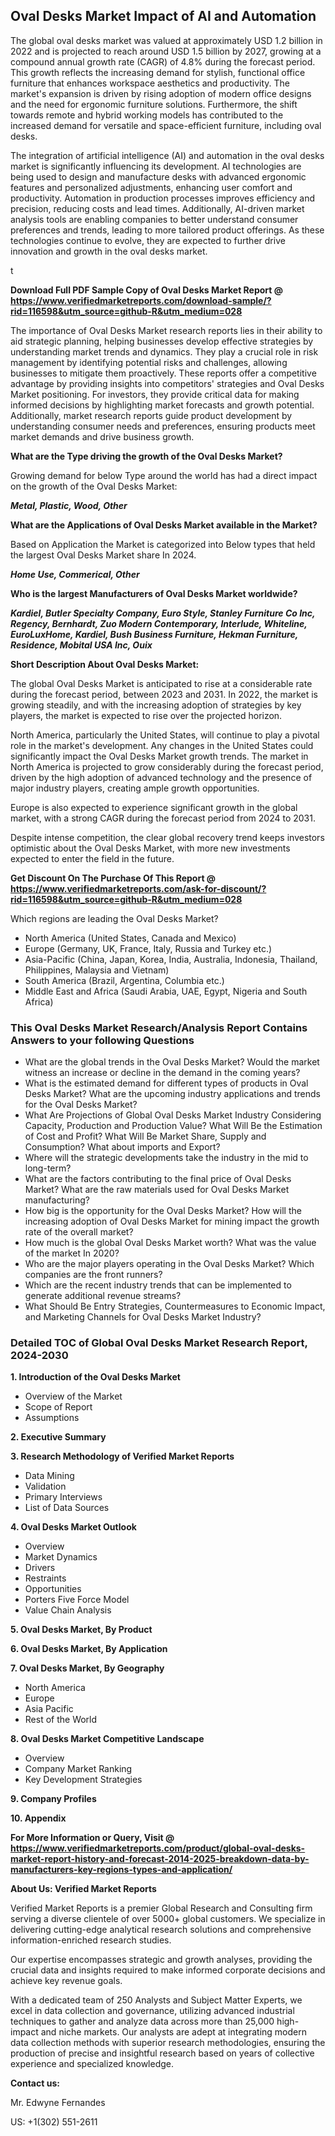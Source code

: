 <h2>Oval Desks Market Impact of AI and Automation</h2><p>The global oval desks market was valued at approximately USD 1.2 billion in 2022 and is projected to reach around USD 1.5 billion by 2027, growing at a compound annual growth rate (CAGR) of 4.8% during the forecast period. This growth reflects the increasing demand for stylish, functional office furniture that enhances workspace aesthetics and productivity. The market's expansion is driven by rising adoption of modern office designs and the need for ergonomic furniture solutions. Furthermore, the shift towards remote and hybrid working models has contributed to the increased demand for versatile and space-efficient furniture, including oval desks.</p><p>The integration of artificial intelligence (AI) and automation in the oval desks market is significantly influencing its development. AI technologies are being used to design and manufacture desks with advanced ergonomic features and personalized adjustments, enhancing user comfort and productivity. Automation in production processes improves efficiency and precision, reducing costs and lead times. Additionally, AI-driven market analysis tools are enabling companies to better understand consumer preferences and trends, leading to more tailored product offerings. As these technologies continue to evolve, they are expected to further drive innovation and growth in the oval desks market.</p>t</p><p id="" class=""><strong>Download Full PDF Sample Copy of Oval Desks Market Report @ <a href="https://www.verifiedmarketreports.com/download-sample/?rid=116598&utm_source=github-R&utm_medium=028" target="_blank">https://www.verifiedmarketreports.com/download-sample/?rid=116598&utm_source=github-R&utm_medium=028</a></strong></p><p>The importance of&nbsp;Oval Desks Market research reports lies in their ability to aid strategic planning, helping businesses develop effective strategies by understanding market trends and dynamics. They play a crucial role in risk management by identifying potential risks and challenges, allowing businesses to mitigate them proactively. These reports offer a competitive advantage by providing insights into competitors' strategies and Oval Desks Market positioning. For investors, they provide critical data for making informed decisions by highlighting market forecasts and growth potential. Additionally, market research reports guide product development by understanding consumer needs and preferences, ensuring products meet market demands and drive business growth.</p><p><strong>What are the&nbsp;Type driving the growth of the Oval Desks Market?</strong></p><p id="" class="">Growing demand for below Type around the world has had a direct impact on the growth of the Oval Desks Market:</p><em><strong>Metal, Plastic, Wood, Other</strong></em></p><strong>What are the&nbsp;Applications&nbsp;of Oval Desks Market available in the Market?</strong></p><p id="" class="">Based on Application the Market is categorized into Below types that held the largest Oval Desks Market share In 2024.</p><em><strong>Home Use, Commerical, Other</strong></em></p><strong>Who is the largest Manufacturers of Oval Desks Market worldwide?</strong></p><p><em><strong>Kardiel, Butler Specialty Company, Euro Style, Stanley Furniture Co Inc, Regency, Bernhardt, Zuo Modern Contemporary, Interlude, Whiteline, EuroLuxHome, Kardiel, Bush Business Furniture, Hekman Furniture, Residence, Mobital USA Inc, Ouix</strong></em></p><p id="" class=""><strong>Short Description About Oval Desks Market:</strong></p><p>The global Oval Desks Market is anticipated to rise at a considerable rate during the forecast period, between 2023 and 2031. In 2022, the market is growing steadily, and with the increasing adoption of strategies by key players, the market is expected to rise over the projected horizon.</p><p>North America, particularly the United States, will continue to play a pivotal role in the market's development. Any changes in the United States could significantly impact the Oval Desks Market growth trends. The market in North America is projected to grow considerably during the forecast period, driven by the high adoption of advanced technology and the presence of major industry players, creating ample growth opportunities.</p><p>Europe is also expected to experience significant growth in the global market, with a strong CAGR during the forecast period from 2024 to 2031.</p><p>Despite intense competition, the clear global recovery trend keeps investors optimistic about the Oval Desks Market, with more new investments expected to enter the field in the future.</p><p id="" class=""><strong>Get Discount On The Purchase Of This Report @ <a href="https://www.verifiedmarketreports.com/ask-for-discount/?rid=116598&utm_source=github-R&utm_medium=028" target="_blank">https://www.verifiedmarketreports.com/ask-for-discount/?rid=116598&utm_source=github-R&utm_medium=028</a></strong></p>Which regions are leading the Oval Desks Market?</p><ul><li>North America (United States, Canada and Mexico)</li><li>Europe (Germany, UK, France, Italy, Russia and Turkey etc.)</li><li>Asia-Pacific (China, Japan, Korea, India, Australia, Indonesia, Thailand, Philippines, Malaysia and Vietnam)</li><li>South America (Brazil, Argentina, Columbia etc.)</li><li>Middle East and Africa (Saudi Arabia, UAE, Egypt, Nigeria and South Africa)</li></ul><h3 id="" class="">This Oval Desks Market Research/Analysis Report Contains Answers to your following Questions</h3><ul><li>What are the global trends in the Oval Desks Market? Would the market witness an increase or decline in the demand in the coming years?</li><li>What is the estimated demand for different types of products in Oval Desks Market? What are the upcoming industry applications and trends for the Oval Desks Market?</li><li>What Are Projections of Global Oval Desks Market Industry Considering Capacity, Production and Production Value? What Will Be the Estimation of Cost and Profit? What Will Be Market Share, Supply and Consumption? What about imports and Export?</li><li>Where will the strategic developments take the industry in the mid to long-term?</li><li>What are the factors contributing to the final price of Oval Desks Market? What are the raw materials used for Oval Desks Market manufacturing?</li><li>How big is the opportunity for the Oval Desks Market? How will the increasing adoption of Oval Desks Market for mining impact the growth rate of the overall market?</li><li>How much is the global Oval Desks Market worth? What was the value of the market In 2020?</li><li>Who are the major players operating in the Oval Desks Market? Which companies are the front runners?</li><li>Which are the recent industry trends that can be implemented to generate additional revenue streams?</li><li>What Should Be Entry Strategies, Countermeasures to Economic Impact, and Marketing Channels for Oval Desks Market Industry?</li></ul><h3 id="" class="">Detailed TOC of Global Oval Desks Market Research Report, 2024-2030</h3><p id="" class=""><strong>1. Introduction of the Oval Desks Market</strong></p><ul><li>Overview of the Market</li><li>Scope of Report</li><li>Assumptions</li></ul><p id="" class=""><strong>2. Executive Summary</strong></p><p id="" class=""><strong>3. Research Methodology of Verified Market Reports</strong></p><ul><li>Data Mining</li><li>Validation</li><li>Primary Interviews</li><li>List of Data Sources</li></ul><p id="" class=""><strong>4. Oval Desks Market Outlook</strong></p><ul><li>Overview</li><li>Market Dynamics</li><li>Drivers</li><li>Restraints</li><li>Opportunities</li><li>Porters Five Force Model</li><li>Value Chain Analysis</li></ul><p id="" class=""><strong>5. Oval Desks Market, By Product</strong></p><p id="" class=""><strong>6. Oval Desks Market, By Application</strong></p><p id="" class=""><strong>7. Oval Desks Market, By Geography</strong></p><ul><li>North America</li><li>Europe</li><li>Asia Pacific</li><li>Rest of the World</li></ul><p id="" class=""><strong>8. Oval Desks Market Competitive Landscape</strong></p><ul><li>Overview</li><li>Company Market Ranking</li><li>Key Development Strategies</li></ul><p id="" class=""><strong>9. Company Profiles</strong></p><p id="" class=""><strong>10. Appendix</strong></p><p id="" class=""><strong>For More Information or Query, Visit @ <a href="https://www.verifiedmarketreports.com/product/global-oval-desks-market-report-history-and-forecast-2014-2025-breakdown-data-by-manufacturers-key-regions-types-and-application/" target="_blank">https://www.verifiedmarketreports.com/product/global-oval-desks-market-report-history-and-forecast-2014-2025-breakdown-data-by-manufacturers-key-regions-types-and-application/</a></strong></p><p id="" class=""><strong>About Us: Verified Market Reports</strong></p><p id="" class="">Verified Market Reports is a premier Global Research and Consulting firm serving a diverse clientele of over 5000+ global customers. We specialize in delivering cutting-edge analytical research solutions and comprehensive information-enriched research studies.</p><p id="" class="">Our expertise encompasses strategic and growth analyses, providing the crucial data and insights required to make informed corporate decisions and achieve key revenue goals.</p><p id="" class="">With a dedicated team of 250 Analysts and Subject Matter Experts, we excel in data collection and governance, utilizing advanced industrial techniques to gather and analyze data across more than 25,000 high-impact and niche markets. Our analysts are adept at integrating modern data collection methods with superior research methodologies, ensuring the production of precise and insightful research based on years of collective experience and specialized knowledge.</p><p id="" class=""><strong>Contact us:</strong></p><p id="" class="">Mr. Edwyne Fernandes</p><p id="" class="">US: +1(302) 551-2611</p>